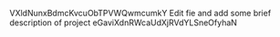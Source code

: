 VXldNunxBdmcKvcuObTPVWQwmcumkY
Edit fie and add some brief description of project
eGaviXdnRWcaUdXjRVdYLSneOfyhaN